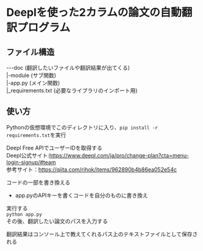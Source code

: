 # Deeplを使った2カラムの論文の自動翻訳プログラム

## ファイル構造

---doc (翻訳したいファイルや翻訳結果が出てくる)  
 |-module (サブ関数)  
 |-app.py (メイン関数)  
 |_requirements.txt (必要なライブラリのインポート用)  
 
## 使い方

Pythonの仮想環境でこのディレクトリに入り、`pip install -r requirements.txt`を実行  

Deepl Free APIでユーザーIDを取得する  
Deepl公式サイト:https://www.deepl.com/ja/pro/change-plan?cta=menu-login-signup/#team  
参考サイト：https://qiita.com/rihok/items/962890b4b86ea052e54c  

コードの一部を書き換える  
- app.pyのAPIキーを書くコードを自分のものに書き換え  

実行する  
`python app.py`  
その後、翻訳したい論文のパスを入力する

翻訳結果はコンソール上で教えてくれるパス上のテキストファイルとして保存される  


